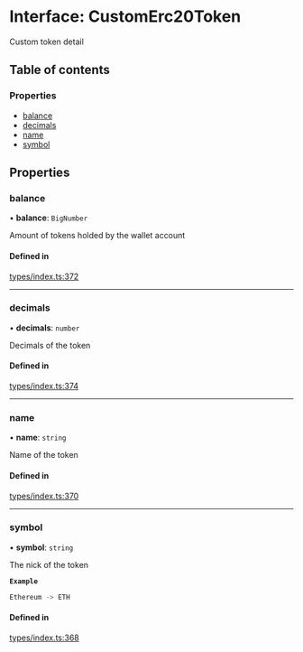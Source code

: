 # Interface: CustomErc20Token

Custom token detail

## Table of contents

### Properties

- [balance](CustomErc20Token.md#balance)
- [decimals](CustomErc20Token.md#decimals)
- [name](CustomErc20Token.md#name)
- [symbol](CustomErc20Token.md#symbol)

## Properties

### balance

• **balance**: `BigNumber`

Amount of tokens holded by the wallet account

#### Defined in

[types/index.ts:372](https://github.com/nevermined-io/components-catalog/blob/b886bce/catalog/src/types/index.ts#L372)

___

### decimals

• **decimals**: `number`

Decimals of the token

#### Defined in

[types/index.ts:374](https://github.com/nevermined-io/components-catalog/blob/b886bce/catalog/src/types/index.ts#L374)

___

### name

• **name**: `string`

Name of the token

#### Defined in

[types/index.ts:370](https://github.com/nevermined-io/components-catalog/blob/b886bce/catalog/src/types/index.ts#L370)

___

### symbol

• **symbol**: `string`

The nick of the token

**`Example`**

```ts
Ethereum -> ETH
```

#### Defined in

[types/index.ts:368](https://github.com/nevermined-io/components-catalog/blob/b886bce/catalog/src/types/index.ts#L368)
